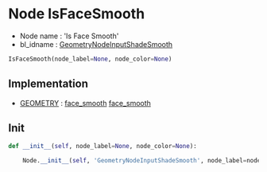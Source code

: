 # Node IsFaceSmooth

- Node name : 'Is Face Smooth'
- bl_idname : [GeometryNodeInputShadeSmooth](https://docs.blender.org/api/current/bpy.types.GeometryNodeInputShadeSmooth.html)


``` python
IsFaceSmooth(node_label=None, node_color=None)
```
## Implementation

- [GEOMETRY](/docs/GeoNodes/socket_GEOMETRY.md) : [face_smooth](/docs/GeoNodes/socket_GEOMETRY.md#face_smooth) [face_smooth](/docs/GeoNodes/socket_GEOMETRY.md#face_smooth)

## Init

``` python
def __init__(self, node_label=None, node_color=None):

    Node.__init__(self, 'GeometryNodeInputShadeSmooth', node_label=node_label, node_color=node_color)
```
